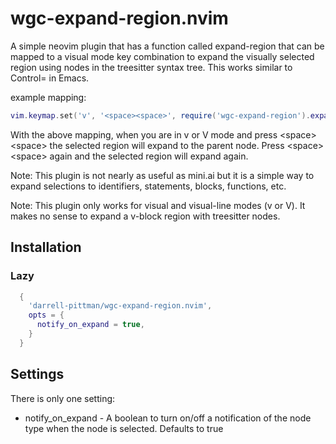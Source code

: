# wgc-expand-region.nvim

A simple neovim plugin that has a function called expand-region that can
be mapped to a visual mode key combination to expand the visually 
selected region using nodes in the treesitter syntax tree. This works
similar to Control= in Emacs. 

example mapping: 

```lua
vim.keymap.set('v', '<space><space>', require('wgc-expand-region').expand-region)
```

With the above mapping, when you are in v or V mode and press \<space\>\<space\>
the selected region will expand to the parent node. Press \<space\>\<space\>
again and the selected region will expand again.

Note: This plugin is not nearly as useful as mini.ai but it is a simple way
to expand selections to identifiers, statements, blocks, functions, etc.

Note: This plugin only works for visual and visual-line modes (v or V).
It makes no sense to expand a v-block region with treesitter nodes.

## Installation

### Lazy
```lua
  {
    'darrell-pittman/wgc-expand-region.nvim',
    opts = {
      notify_on_expand = true,
    }
  }
```

## Settings

There is only one setting: 
* notify_on_expand - A boolean to turn on/off a notification of the node type
when the node is selected.  Defaults to true


